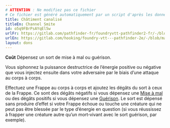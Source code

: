 ```yaml
---
# ATTENTION : Ne modifiez pas ce fichier
# Ce fichier est généré automatiquement par un script d'après les données du module Foundry VTT officiel et de sa traduction
title: Châtiment canalisé
titleEn: Channel Smite
id: o5q9FBrPsAYqEl5w
urlFr: https://gitlab.com/pathfinder-fr/foundryvtt-pathfinder2-fr/-/blob/master/data/feats/o5q9FBrPsAYqEl5w.htm
urlEn: https://gitlab.com/hooking/foundry-vtt---pathfinder-2e/-/blob/master/packs/data/feats.db/channel-smite.json
layout: dons
---
```

**Coût** Dépensez un sort de mise à mal ou guérison.

Vous siphonnez la puissance destructrice de l’énergie positive ou négative que vous injectez ensuite dans votre adversaire par le biais d’une attaque au corps à corps.

Effectuez une Frappe au corps à corps et ajoutez les dégâts du sort à ceux de la Frappe. Ce sont des dégâts négatifs si vous dépensez une [Mise à mal](../sorts/mise-à-mal.html) ou des dégâts positifs si vous dépensez une [Guérison](../sorts/guérison.html). Le sort est dépensé sans produire d’effet si votre Frappe échoue ou touche une créature qui ne peut pas être blessée par le type d’énergie en question (si vous réussissez à frapper une créature autre qu’un mort‑vivant avec le sort guérison, par exemple).
